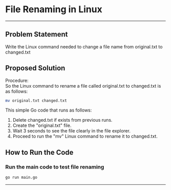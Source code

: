 # File Renaming in Linux

---

## Problem Statement

Write the Linux command needed to change a file name from original.txt to changed.txt

## Proposed Solution

Procedure:\
So the Linux command to rename a file called original.txt to changed.txt is as follows:

```sh
mv original.txt changed.txt
```

This simple Go code that runs as follows:

1. Delete changed.txt if exists from previous runs.
2. Create the "original.txt" file.
3. Wait 3 seconds to see the file clearly in the file explorer.
4. Proceed to run the "mv" Linux command to rename it to changed.txt.

## How to Run the Code

### Run the main code to test file renaming

```sh
go run main.go
```

---
